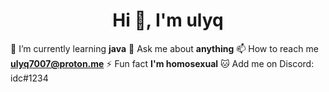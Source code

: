 <h1 align="center">Hi 👋, I'm ulyq</h1>

🌱 I’m currently learning **java**
💬 Ask me about **anything**
📫 How to reach me **ulyq7007@proton.me**
⚡ Fun fact **I'm homosexual**
🐱 Add me on Discord: idc#1234
